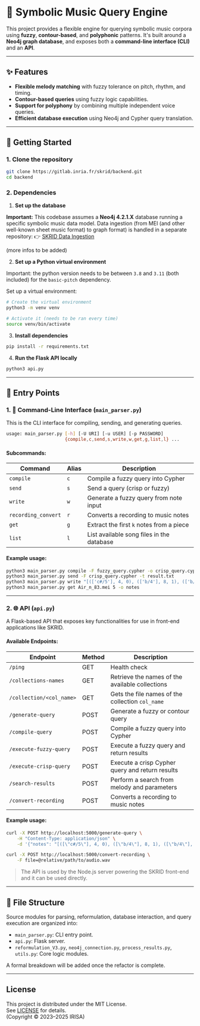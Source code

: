 # 🎼 Symbolic Music Query Engine

This project provides a flexible engine for querying symbolic music corpora using **fuzzy**, **contour-based**, and **polyphonic** patterns. It's built around a **Neo4j graph database**, and exposes both a **command-line interface (CLI)** and an **API**.

---

## ✨ Features

- **Flexible melody matching** with fuzzy tolerance on pitch, rhythm, and timing.
- **Contour-based queries** using fuzzy logic capabilities.
- **Support for polyphony** by combining multiple independent voice queries.
- **Efficient database execution** using Neo4j and Cypher query translation.

---

## 🚀 Getting Started

### 1. Clone the repository
```bash
git clone https://gitlab.inria.fr/skrid/backend.git
cd backend
```

### 2. Dependencies

1. **Set up the database**

**Important:** This codebase assumes a **Neo4j 4.2.1.X** database running a specific symbolic music data model. Data ingestion (from MEI (and other well-known sheet music format) to graph format) is handled in a separate repository:
👉 [SKRID Data Ingestion](https://gitlab.inria.fr/skrid/data-ingestion)

(more infos to be added)

2. **Set up a Python virtual environment**

Important: the python version needs to be between `3.8` and `3.11` (both included) for the `basic-pitch` dependency.

Set up a virtual environment:
```bash
# Create the virtual environment
python3 -m venv venv

# Activate it (needs to be ran every time)
source venv/bin/activate
```

3. **Install dependencies**
```bash
pip install -r requirements.txt
```

4. **Run the Flask API locally**
```bash
python3 api.py
```

---

## 🧪 Entry Points

### 1. 👤 Command-Line Interface (`main_parser.py`)

This is the CLI interface for compiling, sending, and generating queries.

```bash
usage: main_parser.py [-h] [-U URI] [-u USER] [-p PASSWORD]
                      {compile,c,send,s,write,w,get,g,list,l} ...
```

#### Subcommands:
| Command             | Alias | Description                               |
|---------------------|-------|-------------------------------------------|
| `compile`           | `c`   | Compile a fuzzy query into Cypher         |
| `send`              | `s`   | Send a query (crisp or fuzzy)             |
| `write`             | `w`   | Generate a fuzzy query from note input    |
| `recording_convert` | `r`   | Converts a recording to music notes       |
| `get`               | `g`   | Extract the first `k` notes from a piece  |
| `list`              | `l`   | List available song files in the database |

#### Example usage:
```bash
python3 main_parser.py compile -F fuzzy_query.cypher -o crisp_query.cypher
python3 main_parser.py send -F crisp_query.cypher -t result.txt
python3 main_parser.py write "[(['c#/5'], 4, 0), (['b/4'], 8, 1), (['b/4'], 8, 0), (['a/4', 'd/5'], 16, 2)]" -a 0.5 -t
python3 main_parser.py get Air_n_83.mei 5 -o notes
```

---

### 2. 🌐 API (`api.py`)

A Flask-based API that exposes key functionalities for use in front-end applications like SKRID.

#### Available Endpoints:

| Endpoint                 | Method | Description                                      |
|--------------------------|--------|--------------------------------------------------|
| `/ping`                  | GET    | Health check                                     |
| `/collections-names`     | GET    | Retrieve the names of the available collections  |
| `/collection/<col_name>` | GET    | Gets the file names of the collection `col_name` |
| `/generate-query`        | POST   | Generate a fuzzy or contour query                |
| `/compile-query`         | POST   | Compile a fuzzy query into Cypher                |
| `/execute-fuzzy-query`   | POST   | Execute a fuzzy query and return results         |
| `/execute-crisp-query`   | POST   | Execute a crisp Cypher query and return results  |
| `/search-results`        | POST   | Perform a search from melody and parameters      |
| `/convert-recording`     | POST   | Converts a recording to music notes              |

#### Example usage:
```bash
curl -X POST http://localhost:5000/generate-query \
    -H "Content-Type: application/json" \
    -d '{"notes": "[([\"c#/5\"], 4, 0), ([\"b/4\"], 8, 1), ([\"b/4\"], 8, 0), ([\"a/4\", \"d/5\"], 16, 2)]", "alpha": 0.2}'
```

```bash
curl -X POST http://localhost:5000/convert-recording \
    -F file=@relative/path/to/audio.wav
```

> The API is used by the Node.js server powering the SKRID front-end and it can be used directly.

---

## 📁 File Structure

Source modules for parsing, reformulation, database interaction, and query execution are organized into:
- `main_parser.py`: CLI entry point.
- `api.py`: Flask server.
- `reformulation_V3.py`, `neo4j_connection.py`, `process_results.py`, `utils.py`: Core logic modules.

A formal breakdown will be added once the refactor is complete.

---

## License

This project is distributed under the MIT License.  
See [LICENSE](./LICENSE) for details.  
(Copyright © 2023–2025 IRISA)



